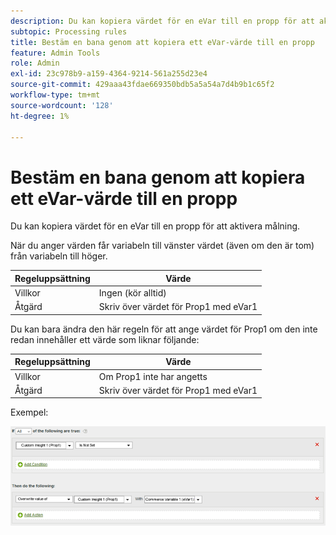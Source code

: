 ```yaml
---
description: Du kan kopiera värdet för en eVar till en propp för att aktivera målning.
subtopic: Processing rules
title: Bestäm en bana genom att kopiera ett eVar-värde till en propp
feature: Admin Tools
role: Admin
exl-id: 23c978b9-a159-4364-9214-561a255d23e4
source-git-commit: 429aaa43fdae669350bdb5a5a54a7d4b9b1c65f2
workflow-type: tm+mt
source-wordcount: '128'
ht-degree: 1%

---
```


# Bestäm en bana genom att kopiera ett eVar-värde till en propp

Du kan kopiera värdet för en eVar till en propp för att aktivera målning.

När du anger värden får variabeln till vänster värdet (även om den är tom) från variabeln till höger.

| Regeluppsättning | Värde |
|---|---|
| Villkor | Ingen (kör alltid) |
| Åtgärd | Skriv över värdet för Prop1 med eVar1 |

Du kan bara ändra den här regeln för att ange värdet för Prop1 om den inte redan innehåller ett värde som liknar följande:

| Regeluppsättning | Värde |
|---|---|
| Villkor | Om Prop1 inte har angetts |
| Åtgärd | Skriv över värdet för Prop1 med eVar1 |

Exempel:

![](assets/overwrite-empty-prop.png)
